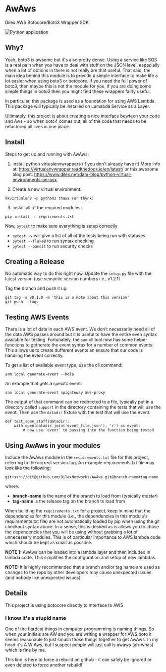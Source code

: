 # AwAws
Dilex AWS Botocore/Boto3 Wrapper SDK

![Python application](https://github.com/DilexNetworks/AwAws/workflows/Python%20application/badge.svg)

## Why?

Yeah, boto3 is awsome but it's also pretty dense.  Using a service like SQS
is a real pain when you have to deal with stuff on the JSON level, especially
when a lot of options in there is not really are that useful.  That said, the
main idea behind this module is to provide a simple interface to make life a 
lot easier when using boto3 or botocore.  If you need the full power of boto3,
then maybe this is not the module for you, if you are doing some simple things 
in boto3 then you might find these wrappers fairly useful.

In particular, this package is used as a foundation for using AWS Lambda. This
package will typically be installed on Lamabda Service as a Layer.  

Ultimately, this project is about creating a nice interface bewteen your code
and Aws - so when boto4 comes out, all of the code that needs to be refactored
all lives in one place.


## Install
Steps to get up and running with AwAws:
1) Install python virtualenvwrappers (if you don't already have it)
   More info at: https://virtualenvwrapper.readthedocs.io/en/latest/
   or this awesome blog post: https://www.dilex.net/data-blog/python-virtual-environments-on-osx

2) Create a new virtual environment:
```
mkvirtualenv -p python3 thaws (or thynk)
```

3) Install all of the required modules:
```
pip install -r requirements.txt
```
Now, `pytest` to make sure everything is setup correctly
+ `pytest -v` will give a list of all of the tests being run with statuses
+ `pytest --flake8` to run syntax checking
+ `pytest --bandit` to run security checks

## Creating a Release
No automatic way to do this right now.  Update the `setup.py` file
with the latest version (use semantic version numbers i.e., v1.2.1)

Tag the branch and push it up:
```
git tag -a v0.1.0 -m 'this is a note about this version'
git push --tags
```

## Testing AWS Events
There is a lot of data in each AWS event.  We don't necessarily need
all of the data AWS passes around but it is useful to have the entire
even syntax available for testing.  Fortunately, the `sam` cli tool now
has some helper functions to getnerate the event syntax for a number of
common events.  This allows us to create dufferent events an ensure that
our code is handling the event correctly.

To get a list of available event type, use the cli command:
```
sam local generate-event --help
```
An example that gets a specifc event:
```
sam local generate-event apigateway aws-proxy
```
The output of that command can be redirected to a file, typically put
in a directory called `support` in the directory containing the tests that
will use the event.  Then use the `datadir` fixture with the test that will
use the event.

```
def test_some_stuff(datadir):
    with open(datadir.join('event_file.json'), 'r') as event:
        # now use `event` to passing into the function being tested
```


## Using AwAws in your modules
Include the AwAws module in the `requirements.txt` file for this project,
referring to the correct version tag.  An example requirements.txt file
may look like the following:

```
git+ssh://git@github.com/DilexNetworks/AwAws.git@branch-name#tag-name
```
where:
+ __branch-name__ is the name of the branch to load from (typically *master*)
+ __tag-name__ is the release tag on the branch to load from

When building the `requirements.txt` for a project, keep in mind that
the dependencies for this module (i.e., the dependencies in this module's
requirements.txt file) are not automatically loaded by pip when using the
git checkout syntax above.  In a sense, this is desired as is allows you
to chose the dependencies that you will be using without grabbing a lot
of unnecessary modules. This is of particular importance to AWS lambda
code which should be kept as small as possible.

**NOTE 1:** AwAws can be loaded into a lambda layer and then included in
lambda code. This simplifies the configuration and setup of new lambdas.

**NOTE:** It is highly recommended that a branch and/or tag name
are used as changes to the repo by other developers may cause
unexpected issues (and nobody like unexpected issues).

## Details

This project is using botocore directly to interface to AWS

### I know it's a stupid name

One of the hardest things in computer programming is naming things. So when your
initials are AW and you are writing a wrapper for AWS boto it seems reasonable
to just smush those things together to get AwAws.  In my head it's A W Aws, but
I suspect people will just call is awaws (ah-whas) which is fine by me.


This line is here to force a rebuild on github - it can safely be ignored 
or even deleted to force another rebuild!
